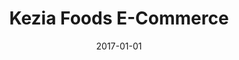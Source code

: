 ---
title: "Kezia Foods E-Commerce"
date: 2017-01-01
draft: false
description: "E-commerce wbsite design using WordPress and Woocommerce to create an SEO optimized website for a Nigerian probiotic yogurt company Kezia Foods."
tags: ["eCommerce", "SEO"]
livesite: "https://www.keziafoods.com.ng/"
number: 6
images:
  - src: "/images/kezia-foods/kezia-foods.jpg"
    alt: "Kezia Foods Portfolio"
  - src: "/images/kezia-foods/kezia-landing.jpg"
    alt: "Kezia Foods Landing Page"
  - src: "/images/kezia-foods/kezia-products.jpg"
    alt: "Kezia Foods Product Page"
---